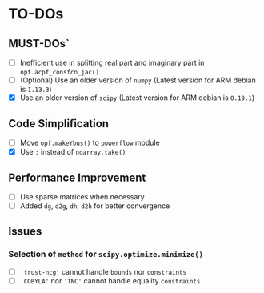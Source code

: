 # TO-DOs

## MUST-DOs`

- [ ] Inefficient use in splitting real part and imaginary part in `opf.acpf_consfcn_jac()`
- [ ] (Optional) Use an older version of `numpy` (Latest version for ARM debian is `1.13.3`)
- [x] Use an older version of `scipy` (Latest version for ARM debian is `0.19.1`)

## Code Simplification

- [ ] Move `opf.makeYbus()` to `powerflow` module
- [x] Use `:` instead of `ndarray.take()`

## Performance Improvement

- [ ] Use sparse matrices when necessary
- [ ] Added `dg`, `d2g`, `dh`, `d2h` for better convergence

## Issues

### Selection of `method` for `scipy.optimize.minimize()`

- [ ] `'trust-ncg'` cannot handle `bounds` nor `constraints`
- [ ] `'COBYLA'` nor `'TNC'` cannot handle equality `constraints`